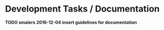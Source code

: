 # Development Tasks / Documentation

**TODO smalers 2016-12-04 insert guidelines for documentation**
